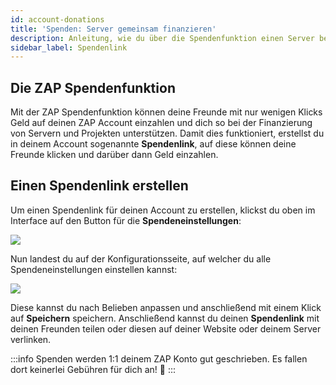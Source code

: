 ```yaml
---
id: account-donations
title: 'Spenden: Server gemeinsam finanzieren'
description: Anleitung, wie du über die Spendenfunktion einen Server bei ZAP-Hosting zusammen mit Freunden finanzieren kannst - ZAP-Hosting.com Dokumentation
sidebar_label: Spendenlink
---
```


## Die ZAP Spendenfunktion

Mit der ZAP Spendenfunktion können deine Freunde mit nur wenigen Klicks Geld auf deinen ZAP Account einzahlen und dich so bei der Finanzierung von Servern und Projekten unterstützen. Damit dies funktioniert, erstellst du in deinem Account sogenannte **Spendenlink**, auf diese können deine Freunde klicken und darüber dann Geld einzahlen.

## Einen Spendenlink erstellen

Um einen Spendenlink für deinen Account zu erstellen, klickst du oben im Interface auf den Button für die **Spendeneinstellungen**: 

![](https://screensaver01.zap-hosting.com/index.php/s/k9aEMiLa9FpP7Jr/preview)

Nun landest du auf der Konfigurationsseite, auf welcher du alle Spendeneinstellungen einstellen kannst: 

![](https://screensaver01.zap-hosting.com/index.php/s/b6Gn9msrQ3Lqnn7/preview)

Diese kannst du nach Belieben anpassen und anschließend mit einem Klick auf **Speichern** speichern.
Anschließend kannst du deinen **Spendenlink** mit deinen Freunden teilen oder diesen auf deiner Website oder deinem Server verlinken.

:::info
Spenden werden 1:1 deinem ZAP Konto gut geschrieben. Es fallen dort keinerlei Gebühren für dich an! 🙂
:::